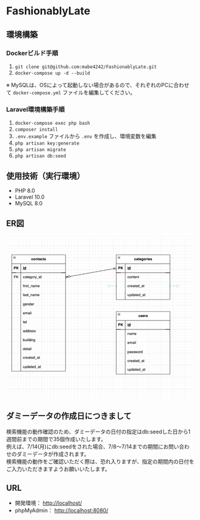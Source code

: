 # FashionablyLate

## 環境構築

### Dockerビルド手順
1. `git clone git@github.com:mabe4242/FashionablyLate.git`
2. `docker-compose up -d --build`

※ MySQLは、OSによって起動しない場合があるので、それぞれのPCに合わせて `docker-compose.yml` ファイルを編集してください。

### Laravel環境構築手順
1. `docker-compose exec php bash`
2. `composer install`
3. `.env.example` ファイルから `.env` を作成し、環境変数を編集
4. `php artisan key:generate`
5. `php artisan migrate`
6. `php artisan db:seed`

## 使用技術（実行環境）
- PHP 8.0
- Laravel 10.0
- MySQL 8.0

## ER図
![ER図](./er-diagram.png)  


## ダミーデータの作成日につきまして
検索機能の動作確認のため、ダミーデータの日付の指定はdb:seedした日から1週間前までの期間で35個作成いたします。  
例えば、7/14(月)にdb:seedをされた場合、7/8〜7/14までの期間にお問い合わせのダミーデータが作成されます。  
検索機能の動作をご確認いただく際は、恐れ入りますが、指定の期間内の日付をご入力いただきますようお願いいたします。

## URL
- 開発環境： [http://localhost/](http://localhost/)
- phpMyAdmin： [http://localhost:8080/](http://localhost:8080/)